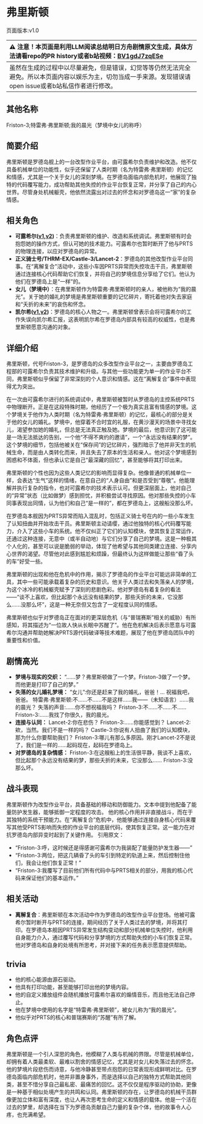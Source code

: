 # 弗里斯顿
页面版本:v1.0
 

| :warning: 注意！本页面是利用LLM阅读总结明日方舟剧情原文生成，具体方法请看repo的PR history或者b站视频：[BV1gdJ7zqESe](https://www.bilibili.com/video/BV1gdJ7zqESe/)         |
|:----------------------------|
| 虽然在生成的过程中以尽量避免，但是错误，幻觉等等仍然无法完全避免。所以本页面内容以娱乐为主，切勿当成一手来源。发现错误请open issue或者b站私信作者进行修改。|



## 其他名称
Friston-3;特雷弗·弗里斯顿;我的晨光（梦境中女儿的称呼）
## 简要介绍
弗里斯顿是罗德岛舰上的一台改型作业平台，由可露希尔负责维护和改造。他不仅具备机械单位的功能性，似乎还保留了人类时期（名为特雷弗·弗里斯顿）的记忆和情感，尤其是一个关于女儿的深刻梦境。在罗德岛面临内部危机时，他展现了独特的代码覆写能力，成功帮助其他失控的作业平台恢复正常，并分享了自己的内心世界。尽管身处机械躯壳，他依然流露出对过去的怀念和对罗德岛这一“家”的复杂情感。
## 相关角色
-   **可露希尔([v1](extended_char_ke_lu_xi_er.md),[v2](../char_v3/extended_char_ke_lu_xi_er.md))**：负责弗里斯顿的维护、改造和系统调试。弗里斯顿有时会抱怨她的操作方式，但认可她的技术能力。可露希尔也暂时断开了他与PRTS的物理连接，以应对罗德岛的异常。
-   **正义骑士号/THRM-EX/Castle-3/Lancet-2**：罗德岛的其他改型作业平台同事。在“离解复合”活动中，这些小车因PRTS异常而失控攻击干员，弗里斯顿通过连接核心代码帮助它们恢复，并将自己的梦境信息分享给了它们。他认为他们在罗德岛上是“一样”的。
-   **女儿（梦境中）**：在弗里斯顿作为特雷弗·弗里斯顿时的亲人，被他称为“我的晨光”。关于她的婚礼的梦境是弗里斯顿重要的记忆碎片，寄托着他对失去家庭和“夭折的未来”的哀伤和怀念。
-   **凯尔希([v1](char_003_kalts.md),[v2](../char_v3/char_003_kalts.md))**：罗德岛的核心人物之一。弗里斯顿曾表示会将可露希尔的工作失误向凯尔希汇报，这表明凯尔希在罗德岛内部具有较高的权威性，也是弗里斯顿愿意沟通的对象。
## 详细介绍
弗里斯顿，代号Friston-3，是罗德岛的众多改型作业平台之一，主要由罗德岛工程部的可露希尔负责其技术维护和升级。与其他一些功能更为单一的作业平台不同，弗里斯顿似乎保留了非常深刻的个人意识和情感。这在“离解复合”事件中表现得尤为突出。

在一次由可露希尔进行的系统调试中，弗里斯顿被暂时从罗德岛的主控系统PRTS中物理断开。正是在这段特殊时期，他经历了一个极为真实且富有情感的梦境。这个梦境关于他作为人类时期（名为特雷弗·弗里斯顿）的记忆，最核心的部分是关于他的女儿的婚礼。梦境中，他穿着不合时宜的礼服，在黄沙漫天的场景中寻找女儿，渴望参加她的婚礼，但总是无法真正触及她。梦境的最后，他意识到了这可能是一场无法抵达的告别，一个他“不得不爽约的邀请”，一个“永远没有结果的梦”。这个梦境的细节，包括他被关在“保存间”的记忆碎片，强烈暗示了他并非天生的机械生命，而是由人类转化而来，并且失去了原本的生活和亲人。他对这个梦境感到困惑和不体面，但也承认它是自己“最深藏的回忆”，甚至能够将其打印出来。

弗里斯顿的个性也因为这些人类记忆的影响而显得复杂。他像普通的机械单位一样，会表达“生气”这样的情绪，在意自己的“人身自由”和是否受到“尊敬”。他能理解并执行复杂的指令，也对可露希尔的技术表示认可。但更深层面上，他对自己的“异常”状态（比如做梦）感到担忧，并积极尝试寻找原因。他对那些失控的小车同事表现出同情，认为他们和自己“是一样的”，都在罗德岛上，这艘船没那么坏。

在罗德岛本舰因为PRTS异常而陷入混乱时，包括正义骑士号在内的一些小车发生了认知扭曲并开始攻击干员。弗里斯顿主动请缨，通过他独特的核心代码覆写能力，介入了这些小车的系统。他不仅纠正了它们的认知模块，使其恢复正常运作，还通过这种连接，无意中（或半自动地）与它们分享了自己的梦境。这是一种极其个人化的，甚至可以说是脆弱的举动，体现了他希望与其他同类建立连接、分享内心世界的渴望。尽管他对此感到尴尬和烦躁，但最终认为这样做能让那些“昏了头的车”好受一些。

弗里斯顿的出现和他在危机中的作用，揭示了罗德岛的作业平台可能远非简单的工具，其中一些可能承载着复杂的历史和意识。他关于人类过去和失落亲人的梦境，为这个冰冷的机械躯壳赋予了深刻的悲剧色彩。他对罗德岛有着复杂的看法——“谈不上喜欢，但比起那个永远没有结果的梦，那些夭折的未来，它没那么......没那么坏”，这是一种无奈但又包含了一定程度认同的情感。

弗里斯顿也似乎对罗德岛正在面对的更深层危机（与“普瑞赛斯”相关的威胁）有所感知，将其描述为“一位故人快从长眠中苏醒了”。他在危机解决后表示愿意与可露希尔沟通并帮助她解决PRTS源代码破译等技术难题，展现了他在罗德岛团队中的重要性和价值。
## 剧情高光
-   **梦境与现实的交织：**
    “......梦？弗里斯顿做了一个梦。Friston-3做了一个梦。而他更是打印了自己的梦。”
-   **失落的女儿婚礼梦境：**
    “女儿”:你还是赶来了我的婚礼，爸爸！... 祝福我吧，爸爸。
    特雷弗·弗里斯顿:不......不......不是这样......我——（未知语言）......我的晨光？
    失落的声音:......你不想祝福我吗？
    Friston-3:不......不......不......
    Friston-3:......我找了你很久，我的晨光。
-   **连接与认同：**
    Lancet-2:你在悲伤？
    Friston-3:......你能感觉到？
    Lancet-2:欸，当然。我们不是一样的吗？
    Castle-3:你说有人扭曲了我们的认知模块，那为什么你要帮助我们？
    Friston-3:哪儿有那么多原因。刚才Lancet-2不是说了，我们是一样的......起码现在，起码在罗德岛上。
-   **对罗德岛的复杂情感：**
    Friston-3:在这艘船上的生活很平静，我谈不上喜欢，但比起那个永远没有结果的梦，那些夭折的未来，它没那么......
    Friston-3:没那么坏。
## 战斗表现
弗里斯顿作为改型作业平台，具备基础的移动和防御能力。文本中提到他配备了能量防护发生器，能够抵御一定程度的攻击。
他的核心作用并非直接战斗，而在于其独特的系统干预能力。在“离解复合”危机中，他能够通过连接自身核心代码来覆写其他受PRTS影响而失控的作业平台的底层代码，使其恢复正常。这一能力在对抗罗德岛内部异变时起到了关键作用。
引用原文：
-   “Friston-3:呼，这时候还是得感谢可露希尔为我装配了能量防护发生器——”
-   “Friston-3:两位，把这几辆昏了头的车引到特定的轨道上来，然后控制住他们，我会让他们恢复正常！”
-   “Friston-3:我覆写了目前他们所有代码中与PRTS相关的部分，用我的核心代码来保证他们的基本运作。”
## 相关活动
-   **离解复合**：弗里斯顿在本次活动中作为罗德岛的改型作业平台登场。他被可露希尔暂时断开与PRTS的连接，期间经历了关于人类过去的梦境，并将其打印。在罗德岛本舰因PRTS异常发生结构变动和部分机械单位失控时，他利用自身能力介入，通过覆写代码和分享梦境的方式帮助失控的小车们恢复正常。他对罗德岛和自身的处境有所思考，并对接下来的任务表示愿意提供帮助。
## trivia
-   他的核心能源由源石驱动。
-   他具有打印功能，甚至能够打印出他的梦境内容。
-   他的自定义播放组件会随机播放可露希尔喜欢的煽情音乐，而且他无法自己停止。
-   他在梦境中使用的名字是“特雷弗·弗里斯顿”，被女儿称为“我的晨光”。
-   他似乎对PRTS的核心和普瑞赛斯的“苏醒”有所了解。
## 角色点评
弗里斯顿是一个引人深思的角色，他模糊了人类与机械的界限。尽管是机械单位，却拥有着人类最柔软、最难以割舍的情感记忆，尤其是对女儿和失落过去的怀念。他的梦境片段悲伤而诗意，与他冷静甚至带点抱怨的日常表现形成鲜明对比。在罗德岛面临内部危机时，他并非置身事外，而是选择以自己的独特方式帮助其他同类，甚至不惜分享自己最私密、最痛苦的回忆。这不仅仅是程序驱动的协助，更像是一种基于相似处境产生的共鸣和认同。弗里斯顿的存在，让罗德岛的机械干员群像更加立体和富有深度，也让人再次思考生命的定义和情感的载体。他是一个活在过去的梦里，却选择在当下为罗德岛贡献自己力量的复杂个体，他的故事令人心疼，也充满希望。